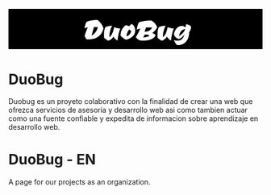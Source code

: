 ![DuoBug Logo](https://github.com/duoBugVE/duobugve.github.io/blob/master/img/duobug.png)

# DuoBug
Duobug es un proyeto colaborativo con la finalidad de crear una web
que ofrezca servicios de asesoria y desarrollo web asi como tambien actuar como
una fuente confiable y expedita de informacion sobre aprendizaje en desarrollo web.


# DuoBug - EN
A page for our projects as an organization. 

